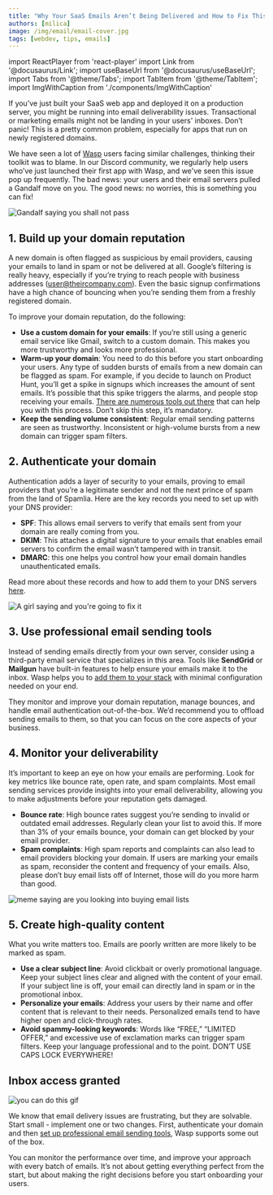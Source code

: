 ```yaml
---
title: "Why Your SaaS Emails Aren’t Being Delivered and How to Fix This Issue"
authors: [milica]
image: /img/email/email-cover.jpg
tags: [webdev, tips, emails]
---
```

import ReactPlayer from 'react-player'
import Link from '@docusaurus/Link';
import useBaseUrl from '@docusaurus/useBaseUrl';
import Tabs from '@theme/Tabs';
import TabItem from '@theme/TabItem';
import ImgWithCaption from './components/ImgWithCaption'

If you’ve just built your SaaS web app and deployed it on a production server, you might be running into email deliverability issues. Transactional or marketing emails might not be landing in your users' inboxes. Don’t panic! This is a pretty common problem, especially for apps that run on newly registered domains.

We have seen a lot of [Wasp](https://wasp-lang.dev/) users facing similar challenges, thinking their toolkit was to blame. In our Discord community, we regularly help users who’ve just launched their first app with Wasp, and we've seen this issue pop up frequently. The bad news: your users and their email servers pulled a Gandalf move on you. The good news: no worries, this is something you can fix!

![Gandalf saying you shall not pass](https://media2.giphy.com/media/WpD30tFjzosDn7amXq/giphy.gif?cid=7941fdc68jh5kd0zboo37lcp48knhd8bewokjgz7kc9juwov&ep=v1_gifs_search&rid=giphy.gif&ct=g)

## 1. **Build up your domain reputation**

A new domain is often flagged as suspicious by email providers, causing your emails to land in spam or not be delivered at all. Google’s filtering is really heavy, especially if you’re trying to reach people with business addresses (user@theircompany.com). Even the basic signup confirmations have a high chance of bouncing when you’re sending them from a freshly registered domain.

To improve your domain reputation, do the following:

- **Use a custom domain for your emails**: If you’re still using a generic email service like Gmail, switch to a custom domain. This makes you more trustworthy and looks more professional.
- **Warm-up your domain**: You need to do this before you start onboarding your users. Any type of sudden bursts of emails from a new domain can be flagged as spam. For example, if you decide to launch on Product Hunt, you’ll get a spike in signups which increases the amount of sent emails. It’s possible that this spike triggers the alarms, and people stop receiving your emails. [There are numerous tools out there](https://letmegooglethat.com/?q=Email+warmup+tools) that can help you with this process. Don’t skip this step, it’s mandatory.
- **Keep the sending volume consistent**: Regular email sending patterns are seen as trustworthy. Inconsistent or high-volume bursts from a new domain can trigger spam filters.

## 2. **Authenticate your domain**

Authentication adds a layer of security to your emails, proving to email providers that you’re a legitimate sender and not the next prince of spam from the land of Spamlia. Here are the key records you need to set up with your DNS provider:

- **SPF**: This allows email servers to verify that emails sent from your domain are really coming from you.
- **DKIM**: This attaches a digital signature to your emails that enables email servers to confirm the email wasn’t tampered with in transit.
- **DMARC**: this one helps you control how your email domain handles unauthenticated emails.

Read more about these records and how to add them to your DNS servers [here](https://www.cloudflare.com/en-gb/learning/email-security/dmarc-dkim-spf/). 

![A girl saying and you're going to fix it](https://media4.giphy.com/media/ZdrDsXfFz1ZRhZQpLZ/giphy.gif?cid=7941fdc6zjvsa5atns4qklo6odlg3zjir92fy34lvymyfmx1&ep=v1_gifs_search&rid=giphy.gif&ct=g)

## 3. **Use professional email sending tools**

Instead of sending emails directly from your own server, consider using a third-party email service that specializes in this area. Tools like **SendGrid** or **Mailgun** have built-in features to help ensure your emails make it to the inbox. Wasp helps you to [add them to your stack](https://wasp-lang.dev/docs/advanced/email) with minimal configuration needed on your end.

They monitor and improve your domain reputation, manage bounces, and handle email authentication out-of-the-box. We’d recommend you to offload sending emails to them, so that you can focus on the core aspects of your business.

## 4. **Monitor your deliverability**

It’s important to keep an eye on how your emails are performing. Look for key metrics like bounce rate, open rate, and spam complaints. Most email sending services provide insights into your email deliverability, allowing you to make adjustments before your reputation gets damaged.

- **Bounce rate**: High bounce rates suggest you’re sending to invalid or outdated email addresses. Regularly clean your list to avoid this. If more than 3% of your emails bounce, your domain can get blocked by your email provider.
- **Spam complaints**: High spam reports and complaints can also lead to email providers blocking your domain. If users are marking your emails as spam, reconsider the content and frequency of your emails. Also, please don’t buy email lists off of Internet, those will do you more harm than good.

![meme saying are you looking into buying email lists](/img/email/meme.jpg)

## 5. **Create high-quality content**

What you write matters too. Emails are poorly written are more likely to be marked as spam.

- **Use a clear subject line**: Avoid clickbait or overly promotional language. Keep your subject lines clear and aligned with the content of your email. If your subject line is off, your email can directly land in spam or in the promotional inbox.
- **Personalize your emails**: Address your users by their name and offer content that is relevant to their needs. Personalized emails tend to have higher open and click-through rates.
- **Avoid spammy-looking keywords**: Words like “FREE,” “LIMITED OFFER,” and excessive use of exclamation marks can trigger spam filters. Keep your language professional and to the point. DON’T USE CAPS LOCK EVERYWHERE!

## Inbox access granted

![you can do this gif](https://media1.giphy.com/media/ACJuukdjBl65FwUFzT/giphy.gif?cid=7941fdc6u3cbcux0bo255tvvoxfhq9cuep0g28vcdk1cbryt&ep=v1_gifs_search&rid=giphy.gif&ct=g)

We know that email delivery issues are frustrating, but they are solvable. Start small - implement one or two changes. First, authenticate your domain and then [set up professional email sending tools](https://wasp-lang.dev/docs/advanced/email#using-the-mailgun-provider), Wasp supports some out of the box. 

You can monitor the performance over time, and improve your approach with every batch of emails. It’s not about getting everything perfect from the start, but about making the right decisions before you start onboarding your users.
